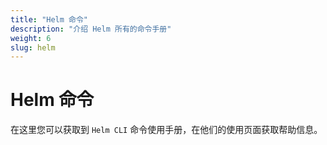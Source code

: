 ```yaml
---
title: "Helm 命令"
description: "介绍 Helm 所有的命令手册"
weight: 6
slug: helm
---
```


# Helm 命令

在这里您可以获取到 `Helm CLI` 命令使用手册，在他们的使用页面获取帮助信息。